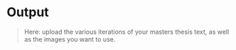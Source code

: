 # Output

> Here: upload the various iterations of your masters thesis text, as well as the images you want to use.